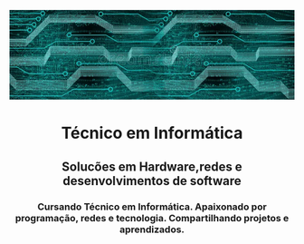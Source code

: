 ![](fundo.webp)
<h1 align="center">Técnico em Informática</h1>
<h2 align="center">Solucões em Hardware,redes e desenvolvimentos de software</h2>

<h3 align="center">Cursando Técnico em Informática. Apaixonado por programação, redes e tecnologia. Compartilhando projetos e aprendizados.</h3>
